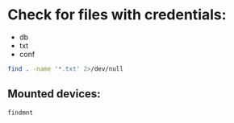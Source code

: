 # Check for files with credentials:
- db
- txt
- conf
```bash
find . -name '*.txt' 2>/dev/null
```
## Mounted devices:
```bash
findmnt
```